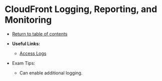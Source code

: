 # CloudFront Logging, Reporting, and Monitoring

* [Return to table of contents](../../../README.md)

* **Useful Links:**
  * [Access Logs](https://docs.aws.amazon.com/AmazonCloudFront/latest/DeveloperGuide/AccessLogs.html)

* Exam Tips:
  * Can enable additional logging.
